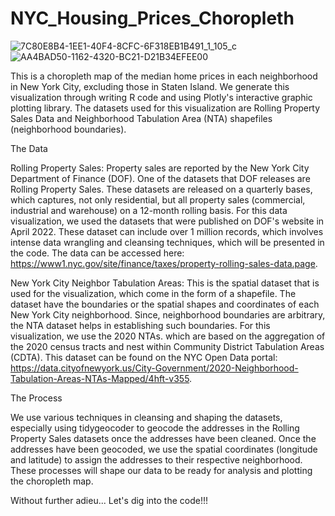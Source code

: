 # NYC_Housing_Prices_Choropleth
![7C80E8B4-1EE1-40F4-8CFC-6F318EB1B491_1_105_c](https://user-images.githubusercontent.com/45469389/184256696-102b6f7a-e8e5-43c7-917e-5a4530eadeca.jpeg)
![AA4BAD50-1162-4320-BC21-D21B34EFEE00](https://user-images.githubusercontent.com/45469389/184256721-8dafdb3a-a953-4446-84f1-7e68d831e3cb.jpeg)


This is a choropleth map of the median home prices in each neighborhood in New York City, excluding those in Staten Island. We generate this visualization through writing R code and using Plotly's interactive graphic plotting library. The datasets used for this visualization are Rolling Property Sales Data and Neighborhood Tabulation Area (NTA) shapefiles (neighborhood boundaries). 

The Data

Rolling Property Sales: Property sales are reported by the New York City Department of Finance (DOF). One of the datasets that DOF releases are Rolling Property Sales. These datasets are released on a quarterly bases, which captures, not only residential, but all property sales (commercial, industrial and warehouse) on a 12-month rolling basis. For this data visualization, we used the datasets that were published on DOF's website in April 2022. These dataset can include over 1 million records, which involves intense data wrangling and cleansing techniques, which will be presented in the code. The data can be accessed here: https://www1.nyc.gov/site/finance/taxes/property-rolling-sales-data.page. 

New York City Neighbor Tabulation Areas: This is the spatial dataset that is used for the visualization, which come in the form of a shapefile. The dataset have the boundaries or the spatial shapes and coordinates of each New York City neighborhood. Since, neighborhood boundaries are arbitrary, the NTA dataset helps in establishing such boundaries. For this visualization, we use the 2020 NTAs. which are based on the aggregation of the 2020 census tracts and nest within Community District Tabulation Areas (CDTA). This dataset can be found on the NYC Open Data portal: https://data.cityofnewyork.us/City-Government/2020-Neighborhood-Tabulation-Areas-NTAs-Mapped/4hft-v355.

The Process

We use various techniques in cleansing and shaping the datasets, especially using tidygeocoder to geocode the addresses in the Rolling Property Sales datasets once the addresses have been cleaned. Once the addresses have been geocoded, we use the spatial coordinates (longitude and latitude) to assign the addresses to their respective neighborhood. These processes will shape our data to be ready for analysis and plotting the choropleth map.

Without further adieu... Let's dig into the code!!!

